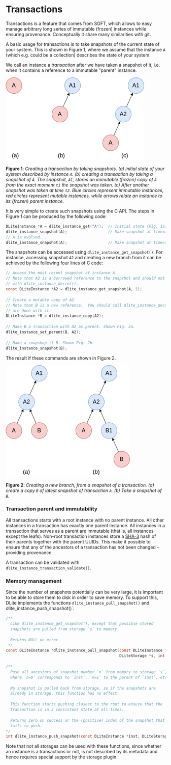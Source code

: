 Transactions
============
Transactions is a feature that comes from SOFT, which allows to easy manage arbitrary long series of immutable (frozen) instances while ensuring provenance.  Conceptually it share many similarities with git.

A basic usage for transactions is to take snapshots of the current state of your system.  This is shown in Figure 1, where we assume that the instance `A` (which e.g. could be a collection) describes the state of your system.

We call an instance a *transaction* after we have taken a snapshot of it, i.e. when it contains a reference to a immutable "parent" instance.

![transactions](figs/transactions.png)

**Figure 1**: *Creating a transaction by taking snapshots.  (a) initial state of your system described by instance `A`.  (b) creating a transaction by taking a snapshot
of `A`.  The snapshot, `A1`, stores an immutable (frozen) copy of `A` from the exact
moment `t1` the snapshot was taken.  (c) After another snapshot was taken at time `t2`.  Blue circles represent immutable instances, red circles represent mutable instances, while arrows relate an instance to its (frozen) parent instance.*

It is very simple to create such snapshots using the C API.  The steps in Figure 1 can be produced by the following code:
```C
DLiteInstance *A = dlite_instance_get("A");  // Initial state (Fig. 1a)
dlite_instance_snapshot(A);                  // Make snapshot at time=t1 (Fig. 1b)
// A is evolved...
dlite_instance_snapshot(A);                  // Make snapshot at time=t2 (Fig. 1c)
```

The snapshots can be accessed using `dlite_instance_get_snapshot()`.  For instance, accessing snapshot `A2` and creating a new branch from it can be achieved by the following four lines of C code:
```C
// Access the most resent snapshot of instance A.
// Note that A2 is a borrowed reference to the snapshot and should not be dereferred
// with dlite_instance_decref().
const DLiteInstance *A2 = dlite_instance_get_snapshot(A, 1);

// Create a mutable copy of A2.
// Note that B is a new reference.  You should call dlite_instance_decref() when you
// are done with it.
DLiteInstance *B = dlite_instance_copy(A2);

// Make B a transaction with A2 as parent. Shown Fig. 2a.
dlite_instance_set_parent(B, A2);

// Make a snapshop if B. Shown Fig. 2b.
dlite_instance_snapshot(B);
```
The result if these commands are shown in Figure 2.

![transactions-branch](figs/transactions-branch.png)

**Figure 2**: *Creating a new branch, from a snapshot of a transaction.  (a) create a copy `B` of latest snapshot of transaction `A`.  (b)  Take a snapshot of `B`.*


### Transaction parent and immutability
All transactions starts with a root instance with no parent instance.  All other instances in a transaction has exactly one parent instance.
All instances in a transaction that serves as a parent are immutable (that is, all instances except the leafs).  Non-root transaction instances store a [SHA-3](https://en.wikipedia.org/wiki/SHA-3) hash of their parents together with the parent UUIDs.  This make it possible to ensure that any of the ancestors of a transaction has not been changed - providing provenance.

A transaction can be validated with `dlite_instance_transaction_validate()`.


### Memory management
Since the number of snapshots potentially can be very large, it is important to be able to store them to disk in order to save memory.  To support this, DLite implements the functions `dlite_instance_pull_snapshot()` and dlite_instance_push_snapshot()`:
```C
/**
  Like dlite_instance_get_snapshot(), except that possible stored
  snapshots are pulled from storage `s` to memory.

  Returns NULL on error.
 */
const DLiteInstance *dlite_instance_pull_snapshot(const DLiteInstance *inst,
                                                  DLiteStorage *s, int n);

/**
  Push all ancestors of snapshot number `n` from memory to storage `s`,
  where `n=0` corresponds to `inst`, `n=1` to the parent of `inst`, etc...

  No snapshot is pulled back from storage, so if the snapshots are
  already in storage, this function has no effect.

  This function starts pushing closest to the root to ensure that the
  transaction is in a consistent state at all times.

  Returns zero on success or the (positive) index of the snapshot that
  fails to push.
*/
int dlite_instance_push_snapshot(const DLiteInstance *inst, DLiteStorage *s, int n);
```
Note that not all storages can be used with these functions, since whether an instance is a transactions or not, is not described by its metadata and hence requires special support by the storage plugin.
